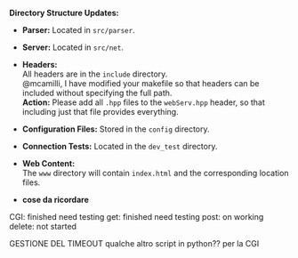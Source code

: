 **Directory Structure Updates:**

- **Parser:** Located in `src/parser`.
- **Server:** Located in `src/net`.
- **Headers:**  
	All headers are in the `include` directory.  
	@mcamilli, I have modified your makefile so that headers can be included without specifying the full path.  
	**Action:** Please add all `.hpp` files to the `webServ.hpp` header, so that including just that file provides everything.

- **Configuration Files:** Stored in the `config` directory.
- **Connection Tests:** Located in the `dev_test` directory.
- **Web Content:**  
	The `www` directory will contain `index.html` and the corresponding location files.

- **cose da ricordare**

CGI: finished need testing
get: finished need testing
post: on working 
delete: not started

GESTIONE DEL TIMEOUT
qualche altro script in python?? per la CGI